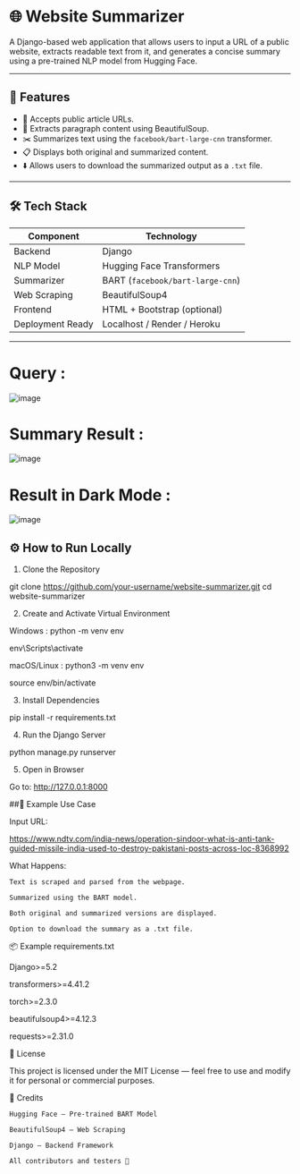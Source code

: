 # 🌐 Website Summarizer

A Django-based web application that allows users to input a URL of a public website, extracts readable text from it, and generates a concise summary using a pre-trained NLP model from Hugging Face.

---

## 🚀 Features

- 🔗 Accepts public article URLs.
- 🧠 Extracts paragraph content using BeautifulSoup.
- ✂️ Summarizes text using the `facebook/bart-large-cnn` transformer.
- 📋 Displays both original and summarized content.
- ⬇️ Allows users to download the summarized output as a `.txt` file.

---

## 🛠️ Tech Stack

| Component       | Technology                  |
|----------------|----------------------------- |
| Backend         | Django                      |
| NLP Model       | Hugging Face Transformers   |
| Summarizer      | BART (`facebook/bart-large-cnn`) |
| Web Scraping    | BeautifulSoup4              |
| Frontend        | HTML + Bootstrap (optional) |
| Deployment Ready| Localhost / Render / Heroku |

---
# Query :
![image](https://github.com/user-attachments/assets/d85a1107-222c-46c2-a63e-f9ce8b0bb1f8)
# Summary Result :
![image](https://github.com/user-attachments/assets/3bca1fc7-8d02-4790-9b9b-3d018a6eaffa)
# Result in Dark Mode :
![image](https://github.com/user-attachments/assets/8825d131-7458-4094-94d4-8bd9fcd171f3)


## ⚙️ How to Run Locally
1. Clone the Repository

git clone https://github.com/your-username/website-summarizer.git
cd website-summarizer

2. Create and Activate Virtual Environment

Windows : python -m venv env

env\Scripts\activate

macOS/Linux : python3 -m venv env

source env/bin/activate

3. Install Dependencies

pip install -r requirements.txt

4. Run the Django Server

python manage.py runserver

5. Open in Browser

Go to: http://127.0.0.1:8000

##📝 Example Use Case

Input URL:

https://www.ndtv.com/india-news/operation-sindoor-what-is-anti-tank-guided-missile-india-used-to-destroy-pakistani-posts-across-loc-8368992

What Happens:

    Text is scraped and parsed from the webpage.

    Summarized using the BART model.

    Both original and summarized versions are displayed.

    Option to download the summary as a .txt file.

📦 Example requirements.txt

Django>=5.2

transformers>=4.41.2

torch>=2.3.0

beautifulsoup4>=4.12.3

requests>=2.31.0

📄 License

This project is licensed under the MIT License — feel free to use and modify it for personal or commercial purposes.

🙌 Credits

    Hugging Face — Pre-trained BART Model

    BeautifulSoup4 — Web Scraping

    Django — Backend Framework

    All contributors and testers 🙏



